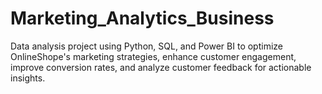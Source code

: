 # Marketing_Analytics_Business
Data analysis project using Python, SQL, and Power BI to optimize OnlineShope's marketing strategies, enhance customer engagement, improve conversion rates, and analyze customer feedback for actionable insights.
